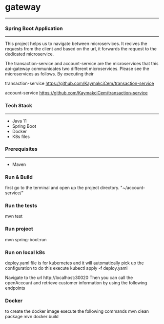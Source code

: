 # gateway
___
### Spring Boot Application

---
This project helps us to navigate between microservices.
It recives the requests from the client and based on the url,
it forwards the request to the dedicated microservice.

The transaction-service and account-service are the microservices that
this api-gateway communicates two different microservices.
Please see the microservices as follows. By executing their

transaction-service
https://github.com/KaymakciCem/transaction-service

account-service
https://github.com/KaymakciCem/transaction-service

### Tech Stack

---
- Java 11
- Spring Boot
- Docker
- K8s files

### Prerequisites

---
- Maven

### Run & Build

first go to the terminal and open up the project directory. "~/account-service/"

### Run the tests

mvn test

### Run project

mvn spring-boot:run

### Run on local k8s
deploy.yaml file is for kubernetes and it will automatically pick up the configuration
to do this execute
kubectl apply -f deploy.yaml

Navigate to the url http://localhost:30020
Then you can call the openAccount and retrieve customer information by using the following endpoints



### Docker
to create the docker image execute the following commands
mvn clean package
mvn docker:build
